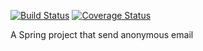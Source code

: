 [![Build Status](https://travis-ci.org/zhengye1/SpringMail.svg?branch=master)](https://travis-ci.org/zhengye1/SpringMail/)
 [![Coverage Status](https://img.shields.io/codecov/c/github/SpringMail/SpringMail.svg)](https://codecov.io/github/zhengye1/SpringMail)

A Spring project that send anonymous email 